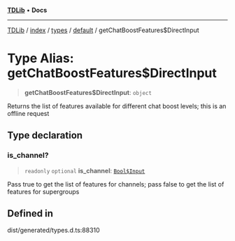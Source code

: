 [**TDLib**](../../../../../../README.md) • **Docs**

***

[TDLib](../../../../../../modules.md) / [index](../../../../../README.md) / [types](../../../README.md) / [default](../README.md) / getChatBoostFeatures$DirectInput

# Type Alias: getChatBoostFeatures$DirectInput

> **getChatBoostFeatures$DirectInput**: `object`

Returns the list of features available for different chat boost levels; this is an offline request

## Type declaration

### is\_channel?

> `readonly` `optional` **is\_channel**: [`Bool$Input`](Bool$Input.md)

Pass true to get the list of features for channels; pass false to get the list of features for supergroups

## Defined in

dist/generated/types.d.ts:88310
